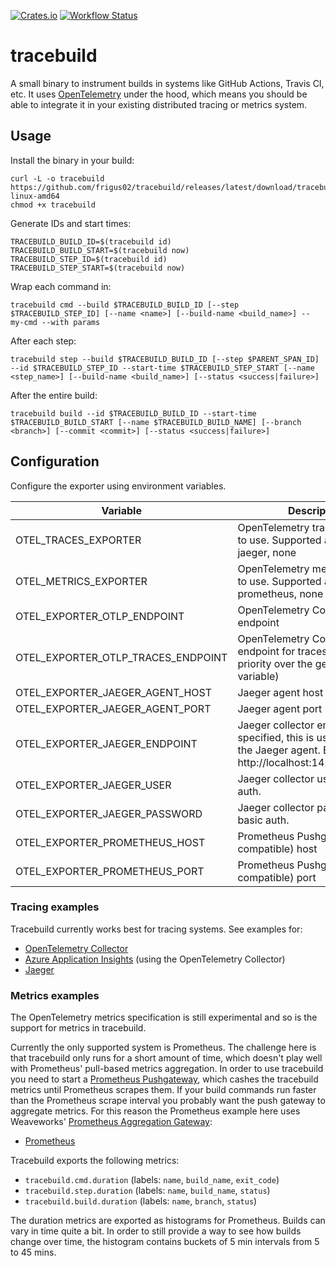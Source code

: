 [![Crates.io](https://img.shields.io/crates/v/tracebuild.svg)](https://crates.io/crates/tracebuild)
[![Workflow Status](https://github.com/frigus02/tracebuild/workflows/CI/badge.svg)](https://github.com/frigus02/tracebuild/actions?query=workflow%3A%22CI%22)

# tracebuild

A small binary to instrument builds in systems like GitHub Actions, Travis CI, etc. It uses [OpenTelemetry](https://opentelemetry.io/) under the hood, which means you should be able to integrate it in your existing distributed tracing or metrics system.

## Usage

Install the binary in your build:

```
curl -L -o tracebuild https://github.com/frigus02/tracebuild/releases/latest/download/tracebuild-linux-amd64
chmod +x tracebuild
```

Generate IDs and start times:

```
TRACEBUILD_BUILD_ID=$(tracebuild id)
TRACEBUILD_BUILD_START=$(tracebuild now)
TRACEBUILD_STEP_ID=$(tracebuild id)
TRACEBUILD_STEP_START=$(tracebuild now)
```

Wrap each command in:

```
tracebuild cmd --build $TRACEBUILD_BUILD_ID [--step $TRACEBUILD_STEP_ID] [--name <name>] [--build-name <build_name>] -- my-cmd --with params
```

After each step:

```
tracebuild step --build $TRACEBUILD_BUILD_ID [--step $PARENT_SPAN_ID] --id $TRACEBUILD_STEP_ID --start-time $TRACEBUILD_STEP_START [--name <step_name>] [--build-name <build_name>] [--status <success|failure>]
```

After the entire build:

```
tracebuild build --id $TRACEBUILD_BUILD_ID --start-time $TRACEBUILD_BUILD_START [--name $TRACEBUILD_BUILD_NAME] [--branch <branch>] [--commit <commit>] [--status <success|failure>]
```

## Configuration

Configure the exporter using environment variables.

| Variable                           | Description                                                                                                                   | Default                |
| ---------------------------------- | ----------------------------------------------------------------------------------------------------------------------------- | ---------------------- |
| OTEL_TRACES_EXPORTER               | OpenTelemetry traces exporter to use. Supported are: otlp, jaeger, none                                                       | otlp                   |
| OTEL_METRICS_EXPORTER              | OpenTelemetry metrics exporter to use. Supported are: prometheus, none                                                        | none                   |
| OTEL_EXPORTER_OTLP_ENDPOINT        | OpenTelemetry Collector endpoint                                                                                              | https://localhost:4317 |
| OTEL_EXPORTER_OTLP_TRACES_ENDPOINT | OpenTelemetry Collector endpoint for traces (takes priority over the generic variable)                                        | https://localhost:4317 |
| OTEL_EXPORTER_JAEGER_AGENT_HOST    | Jaeger agent host                                                                                                             | 127.0.0.1              |
| OTEL_EXPORTER_JAEGER_AGENT_PORT    | Jaeger agent port                                                                                                             | 6831                   |
| OTEL_EXPORTER_JAEGER_ENDPOINT      | Jaeger collector endpoint. If specified, this is used instead of the Jaeger agent. Example: http://localhost:14268/api/traces |                        |
| OTEL_EXPORTER_JAEGER_USER          | Jaeger collector user for basic auth.                                                                                         |                        |
| OTEL_EXPORTER_JAEGER_PASSWORD      | Jaeger collector password for basic auth.                                                                                     |                        |
| OTEL_EXPORTER_PROMETHEUS_HOST      | Prometheus Pushgateway (or compatible) host                                                                                   | 0.0.0.0                |
| OTEL_EXPORTER_PROMETHEUS_PORT      | Prometheus Pushgateway (or compatible) port                                                                                   | 9464                   |

### Tracing examples

Tracebuild currently works best for tracing systems. See examples for:

- [OpenTelemetry Collector](./examples/otel-collector/)
- [Azure Application Insights](./examples/app-insights/) (using the OpenTelemetry Collector)
- [Jaeger](./examples/jaeger/)

### Metrics examples

The OpenTelemetry metrics specification is still experimental and so is the support for metrics in tracebuild.

Currently the only supported system is Prometheus. The challenge here is that tracebuild only runs for a short amount of time, which doesn't play well with Prometheus' pull-based metrics aggregation. In order to use tracebuild you need to start a [Prometheus Pushgateway](https://github.com/prometheus/pushgateway), which cashes the tracebuild metrics until Prometheus scrapes them. If your build commands run faster than the Prometheus scrape interval you probably want the push gateway to aggregate metrics. For this reason the Prometheus example here uses Weaveworks' [Prometheus Aggregation Gateway](https://github.com/weaveworks/prom-aggregation-gateway):

- [Prometheus](./examples/prometheus/)

Tracebuild exports the following metrics:

- `tracebuild.cmd.duration` (labels: `name`, `build_name`, `exit_code`)
- `tracebuild.step.duration` (labels: `name`, `build_name`, `status`)
- `tracebuild.build.duration` (labels: `name`, `branch`, `status`)

The duration metrics are exported as histograms for Prometheus. Builds can vary in time quite a bit. In order to still provide a way to see how builds change over time, the histogram contains buckets of 5 min intervals from 5 to 45 mins.
